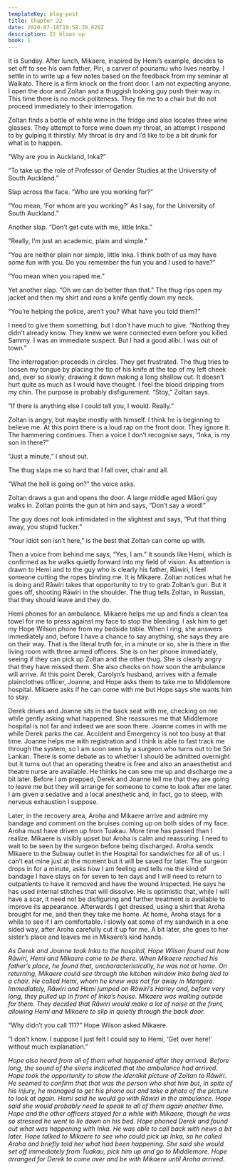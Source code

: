 ```yaml
---
templateKey: blog-post
title: Chapter 22
date: 2020-07-10T19:58:39.620Z
description: It blows up
book: 1
---
```

It is Sunday. After lunch, Mikaere, inspired by Hemi’s example, decides to set off to see his own father, Piri, a carver of pounamu who lives nearby. I settle in to write up a few notes based on the feedback from my seminar at Waikato. There is a firm knock on the front door. I am not expecting anyone. I open the door and Zoltan and a thuggish looking guy push their way in. This time there is no mock politeness. They tie me to a chair but do not proceed immediately to their interrogation.



Zoltan finds a bottle of white wine in the fridge and also locates three wine glasses. They attempt to force wine down my throat, an attempt I respond to by gulping it thirstily. My throat is dry and I’d like to be a bit drunk for what is to happen.



“Why are you in Auckland, Inka?”



“To take up the role of Professor of Gender Studies at the University of South Auckland.”



Slap across the face. “Who are you working for?”



“You mean, ‘For whom are you working?’ As I say, for the University of South Auckland.”



Another slap. “Don’t get cute with me, little Inka.”



“Really, I’m just an academic, plain and simple.”



“You are neither plain nor simple, little Inka. I think both of us may have some fun with you. Do you remember the fun you and I used to have?”



“You mean when you raped me.”



Yet another slap. “Oh we can do better than that.” The thug rips open my jacket and then my shirt and runs a knife gently down my neck.



“You’re helping the police, aren’t you? What have you told them?”



I need to give them something, but I don’t have much to give. “Nothing they didn’t already know. They knew we were connected even before you killed Sammy. I was an immediate suspect. But I had a good alibi. I was out of town.”



The interrogation proceeds in circles. They get frustrated. The thug tries to loosen my tongue by placing the tip of his knife at the top of my left cheek and, ever so slowly, drawing it down making a long shallow cut. It doesn’t hurt quite as much as I would have thought. I feel the blood dripping from my chin. The purpose is probably disfigurement. “Stoy,” Zoltan says.



“If there is anything else I could tell you, I would. Really.”



Zoltan is angry, but maybe mostly with himself. I think he is beginning to believe me. At this point there is a loud rap on the front door. They ignore it. The hammering continues. Then a voice I don’t recognise says, “Inka, is my son in there?”



“Just a minute,” I shout out.



The thug slaps me so hard that I fall over, chair and all.



“What the hell is going on?” the voice asks.



Zoltan draws a gun and opens the door. A large middle aged Māori guy walks in. Zoltan points the gun at him and says, “Don’t say a word!”



The guy does not look intimidated in the slightest and says, “Put that thing away, you stupid fucker.”



“Your idiot son isn’t here,” is the best that Zoltan can come up with.



Then a voice from behind me says, “Yes, I am.” It sounds like Hemi, which is confirmed as he walks quietly forward into my field of vision. As attention is drawn to Hemi and to the guy who is clearly his father, Rāwiri, I feel someone cutting the ropes binding me. It is Mikaere. Zoltan notices what he is doing and Rāwiri takes that opportunity to try to grab Zoltan’s gun. But it goes off, shooting Rāwiri in the shoulder. The thug tells Zoltan, in Russian, that they should leave and they do.



Hemi phones for an ambulance. Mikaere helps me up and finds a clean tea towel for me to press against my face to stop the bleeding. I ask him to get my Hope Wilson phone from my bedside table. When I ring, she answers immediately and, before I have a chance to say anything, she says they are on their way. That is the literal truth for, in a minute or so, she is there in the living room with three armed officers. She is on her phone immediately, seeing if they can pick up Zoltan and the other thug. She is clearly angry that they have missed them. She also checks on how soon the ambulance will arrive. At this point Derek, Carolyn’s husband, arrives with a female plainclothes officer, Joanne, and Hope asks them to take me to Middlemore hospital. Mikaere asks if he can come with me but Hope says she wants him to stay.



Derek drives and Joanne sits in the back seat with me, checking on me while gently asking what happened. She reassures me that Middlemore hospital is not far and indeed we are soon there. Joanne comes in with me while Derek parks the car. Accident and Emergency is not too busy at that time. Joanne helps me with registration and I think is able to fast track me through the system, so I am soon seen by a surgeon who turns out to be Sri Lankan. There is some debate as to whether I should be admitted overnight but it turns out that an operating theatre is free and also an anaesthetist and theatre nurse are available. He thinks he can sew me up and discharge me a bit later. Before I am prepped, Derek and Joanne tell me that they are going to leave me but they will arrange for someone to come to look after me later. I am given a sedative and a local anesthetic and, in fact, go to sleep, with nervous exhaustion I suppose.



Later, in the recovery area, Aroha and Mikaere arrive and admire my bandage and comment on the bruises coming up on both sides of my face. Aroha must have driven up from Tuakau. More time has passed than I realize. Mikaere is visibly upset but Aroha is calm and reassuring. I need to wait to be seen by the surgeon before being discharged. Aroha sends Mikaere to the Subway outlet in the Hospital for sandwiches for all of us. I can’t eat mine just at the moment but it will be saved for later. The surgeon drops in for a minute, asks how I am feeling and tells me the kind of bandage I have stays on for seven to ten days and I will need to return to outpatients to have it removed and have the wound inspected. He says he has used internal stitches that will dissolve. He is optimistic that, while I will have a scar, it need not be disfiguring and further treatment is available to improve its appearance. Afterwards I get dressed, using a shirt that Aroha brought for me, and then they take me home. At home, Aroha stays for a while to see if I am comfortable. I slowly eat some of my sandwich in a one sided way, after Aroha carefully cut it up for me. A bit later, she goes to her sister’s place and leaves me in Mikaere’s kind hands.



*As Derek and Joanne took Inka to the hospital, Hope Wilson found out how Rāwiri, Hemi and Mikaere came to be there. When Mikaere reached his father’s place, he found that, uncharacteristically, he was not at home. On returning, Mikaere could see through the kitchen window Inka being tied to a chair. He called Hemi, whom he knew was not far away in Mangere. Immediately, Rāwiri and Hemi jumped on Rāwiri’s Harley and, before very long, they pulled up in front of Inka’s house. Mikaere was waiting outside for them. They decided that Rāwiri would make a lot of noise at the front, allowing Hemi and Mikaere to slip in quietly through the back door.*



“Why didn’t you call 111?” Hope Wilson asked Mikaere.



“I don’t know. I suppose I just felt I could say to Hemi, ‘Get over here!’ without much explanation.”



*Hope also heard from all of them what happened after they arrived. Before long, the sound of the sirens indicated that the ambulance had arrived. Hope took the opportunity to show the identikit picture of Zoltan to Rāwiri. He seemed to confirm that that was the person who shot him but, in spite of his injury, he managed to get his phone out and take a photo of the picture to look at again. Hemi said he would go with Rāwiri in the ambulance. Hope said she would probably need to speak to all of them again another time. Hope and the other officers stayed for a while with Mikaere, though he was so stressed he went to lie down on his bed. Hope phoned Derek and found out what was happening with Inka. He was able to call back with news a bit later. Hope talked to Mikaere to see who could pick up Inka, so he called Aroha and briefly told her what had been happening. She said she would set off immediately from Tuakau, pick him up and go to Middlemore. Hope arranged for Derek to come over and be with Mikaere until Aroha arrived.*